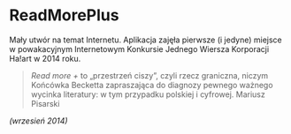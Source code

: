 # ReadMorePlus
Mały utwór na temat Internetu. Aplikacja zajęła pierwsze (i jedyne) miejsce w powakacyjnym Internetowym Konkursie Jednego Wiersza Korporacji Ha!art w 2014 roku.

>*Read more +* to „przestrzeń ciszy”, czyli rzecz graniczna, niczym Końcówka Becketta zapraszająca do diagnozy pewnego ważnego wycinka literatury: w tym przypadku polskiej i cyfrowej.
>Mariusz Pisarski

*(wrzesień 2014)*
